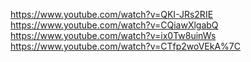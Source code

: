 https://www.youtube.com/watch?v=QKI-JRs2RIE
https://www.youtube.com/watch?v=CQiawXlgabQ
https://www.youtube.com/watch?v=ix0Tw8uinWs
https://www.youtube.com/watch?v=CTfp2woVEkA%7C
